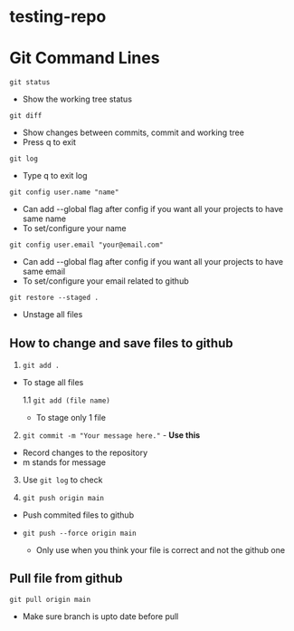 # testing-repo

<h1>Git Command Lines</h1>

`git status`

- Show the working tree status

`git diff`

- Show changes between commits, commit and working tree
- Press q to exit

`git log`

- Type q to exit log

`git config user.name "name"`

- Can add --global flag after config if you want all your projects to have same name
- To set/configure your name

`git config user.email "your@email.com"`

- Can add --global flag after config if you want all your projects to have same email
- To set/configure your email related to github

`git restore --staged .`

- Unstage all files

<h2>How to change and save files to github</h2>

1. `git add .`

- To stage all files

  1.1 `git add (file name)`

  - To stage only 1 file

2. `git commit -m "Your message here."` - <strong>Use this</strong>

- Record changes to the repository
- m stands for message

3. Use `git log` to check

4. `git push origin main`

- Push commited files to github

- `git push --force origin main`
  - Only use when you think your file is correct and not the github one

<h2>Pull file from github</h2>

`git pull origin main`

- Make sure branch is upto date before pull
